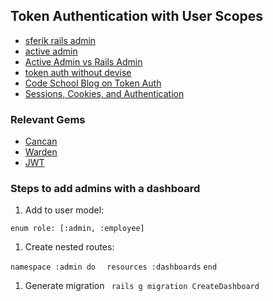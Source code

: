 ## Token Authentication with User Scopes

* [sferik rails admin](https://github.com/sferik/rails_admin/wiki/Manually)
* [active admin](https://github.com/activeadmin/activeadmin)
* [Active Admin vs Rails Admin](http://www.slideshare.net/benoitbenezech/rails-admin-overbest-practices)
* [token auth without devise](http://www.brianauton.com/posts/token-authentication-devise.html)
* [Code School Blog on Token Auth](https://www.codeschool.com/blog/2014/02/03/token-based-authentication-rails/)
* [Sessions, Cookies, and Authentication](http://www.theodinproject.com/ruby-on-rails/sessions-cookies-and-authentication)


### Relevant Gems
* [Cancan](http://www.rubydoc.info/github/ryanb/cancan)
* [Warden](https://github.com/hassox/warden/wiki/Overview)
* [JWT](https://github.com/progrium/ruby-jwt)

### Steps to add admins with a dashboard

1. Add to user model:

`enum role: [:admin, :employee]`

1. Create nested routes:

`namespace :admin do`
`  resources :dashboards`
`end`

1. Generate migration
` rails g migration CreateDashboard`
